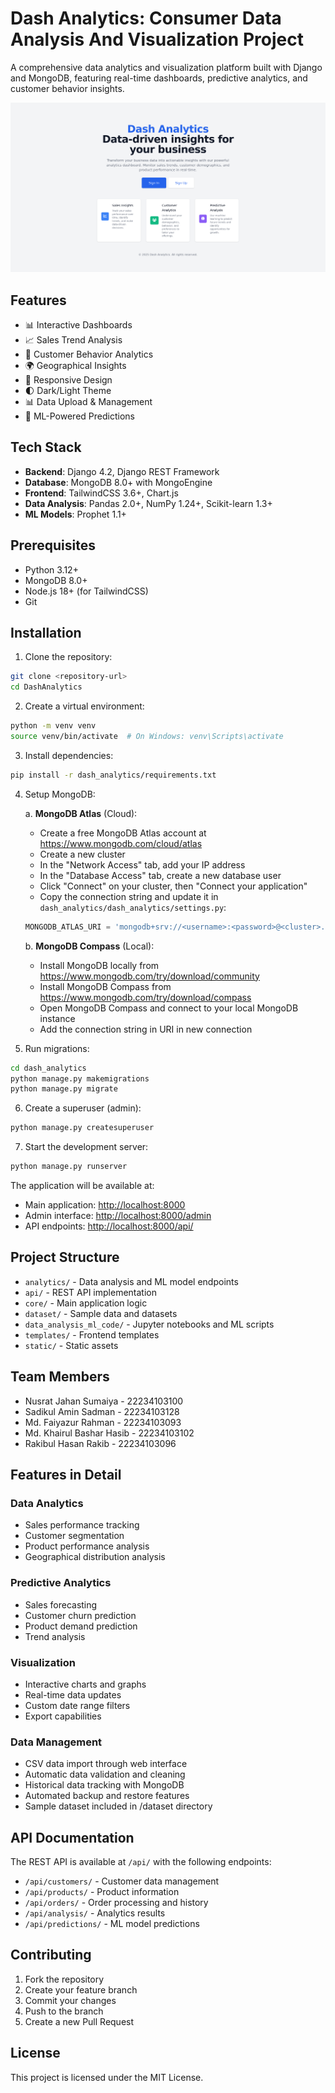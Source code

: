 # Dash Analytics: Consumer Data Analysis And Visualization Project

A comprehensive data analytics and visualization platform built with Django and MongoDB, featuring real-time dashboards, predictive analytics, and customer behavior insights.

![Dashboard of Dash Analytics](assets/landing_page.png)

## Features

- 📊 Interactive Dashboards
- 📈 Sales Trend Analysis
- 👥 Customer Behavior Analytics
- 🌍 Geographical Insights
- 📱 Responsive Design
- 🌓 Dark/Light Theme
- 📊 Data Upload & Management
- 🤖 ML-Powered Predictions

## Tech Stack

- **Backend**: Django 4.2, Django REST Framework
- **Database**: MongoDB 8.0+ with MongoEngine
- **Frontend**: TailwindCSS 3.6+, Chart.js
- **Data Analysis**: Pandas 2.0+, NumPy 1.24+, Scikit-learn 1.3+
- **ML Models**: Prophet 1.1+

## Prerequisites

- Python 3.12+
- MongoDB 8.0+
- Node.js 18+ (for TailwindCSS)
- Git

## Installation

1. Clone the repository:

```bash
git clone <repository-url>
cd DashAnalytics
```

2. Create a virtual environment:

```bash
python -m venv venv
source venv/bin/activate  # On Windows: venv\Scripts\activate
```

3. Install dependencies:

```bash
pip install -r dash_analytics/requirements.txt
```

4. Setup MongoDB:

   a. **MongoDB Atlas** (Cloud):
   - Create a free MongoDB Atlas account at <https://www.mongodb.com/cloud/atlas>
   - Create a new cluster
   - In the "Network Access" tab, add your IP address
   - In the "Database Access" tab, create a new database user
   - Click "Connect" on your cluster, then "Connect your application"
   - Copy the connection string and update it in `dash_analytics/dash_analytics/settings.py`:

   ```python
   MONGODB_ATLAS_URI = 'mongodb+srv://<username>:<password>@<cluster>.mongodb.net/<dbname>'
   ```

   b. **MongoDB Compass** (Local):
   - Install MongoDB locally from <https://www.mongodb.com/try/download/community>
   - Install MongoDB Compass from <https://www.mongodb.com/try/download/compass>
   - Open MongoDB Compass and connect to your local MongoDB instance
   - Add the connection string in URI in new connection

5. Run migrations:

```bash
cd dash_analytics
python manage.py makemigrations
python manage.py migrate
```

6. Create a superuser (admin):

```bash
python manage.py createsuperuser
```

7. Start the development server:

```bash
python manage.py runserver
```

The application will be available at:

- Main application: <http://localhost:8000>
- Admin interface: <http://localhost:8000/admin>
- API endpoints: <http://localhost:8000/api/>

## Project Structure

- `analytics/` - Data analysis and ML model endpoints
- `api/` - REST API implementation
- `core/` - Main application logic
- `dataset/` - Sample data and datasets
- `data_analysis_ml_code/` - Jupyter notebooks and ML scripts
- `templates/` - Frontend templates
- `static/` - Static assets

## Team Members

- Nusrat Jahan Sumaiya - 22234103100
- Sadikul Amin Sadman - 22234103128
- Md. Faiyazur Rahman - 22234103093
- Md. Khairul Bashar Hasib - 22234103102
- Rakibul Hasan Rakib - 22234103096

## Features in Detail

### Data Analytics

- Sales performance tracking
- Customer segmentation
- Product performance analysis
- Geographical distribution analysis

### Predictive Analytics

- Sales forecasting
- Customer churn prediction
- Product demand prediction
- Trend analysis

### Visualization

- Interactive charts and graphs
- Real-time data updates
- Custom date range filters
- Export capabilities

### Data Management

- CSV data import through web interface
- Automatic data validation and cleaning
- Historical data tracking with MongoDB
- Automated backup and restore features
- Sample dataset included in /dataset directory

## API Documentation

The REST API is available at `/api/` with the following endpoints:

- `/api/customers/` - Customer data management
- `/api/products/` - Product information
- `/api/orders/` - Order processing and history
- `/api/analysis/` - Analytics results
- `/api/predictions/` - ML model predictions

## Contributing

1. Fork the repository
2. Create your feature branch
3. Commit your changes
4. Push to the branch
5. Create a new Pull Request

## License

This project is licensed under the MIT License.
